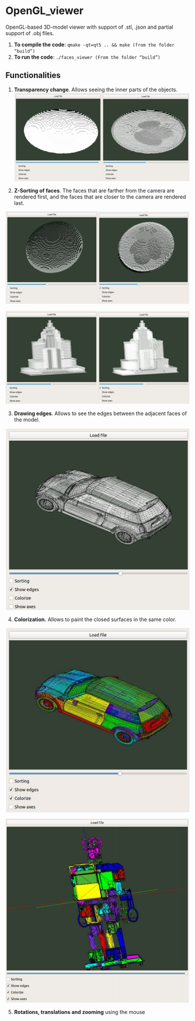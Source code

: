 # OpenGL_viewer
OpenGL-based 3D-model viewer with support of .stl, .json and partial support of .obj files.

1.	**To compile the code**:
		``qmake -qt=qt5 .. && make (from the folder “build”)``
2. **To run the code**:
		  ``./faces_viewer (From the folder “build”)``


## Functionalities

 1. **Transparency change**. Allows seeing the inner parts of the objects.
 ![transparency change](https://github.com/superkirill/OpenGL_viewer/blob/master/examples/transparency.png?raw=true)

2. **Z-Sorting of faces**. The faces that are farther from the camera are rendered first, and the faces that are closer to the camera are rendered last.

![Z-sorting example 1](https://github.com/superkirill/OpenGL_viewer/blob/master/examples/zsorting.png?raw=true)

![Z-Sorting example 2](https://github.com/superkirill/OpenGL_viewer/blob/master/examples/zsorting_2.png?raw=true)

3. **Drawing edges**. Allows to see the edges between the adjacent faces of the model.

![Drawing edges example](https://github.com/superkirill/OpenGL_viewer/blob/master/examples/edges.png?raw=true)

4. **Colorization.** Allows to paint the closed surfaces in the same color.

![Colorization example 1](https://github.com/superkirill/OpenGL_viewer/blob/master/examples/colorization.png?raw=true)


![Colorization example 2](https://github.com/superkirill/OpenGL_viewer/blob/master/examples/colorization2.png?raw=true)

5. **Rotations, translations and zooming** using the mouse
